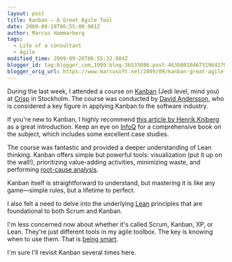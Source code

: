 ```yaml
---
layout: post
title: Kanban – A Great Agile Tool
date: 2009-09-28T06:55:00.001Z
author: Marcus Hammarberg
tags:
  - Life of a consultant
  - Agile
modified_time: 2009-09-28T06:55:32.984Z
blogger_id: tag:blogger.com,1999:blog-36533086.post-4636001046731964170
blogger_orig_url: https://www.marcusoft.net/2009/09/kanban-great-agile-tool.html
---
```


During the last week, I attended a course on [Kanban](http://en.wikipedia.org/wiki/Kanban) (Jedi level, mind you) at [Crisp](http://www.crisp.se/) in Stockholm. The course was conducted by [David Andersson](http://www.agilemanagement.net/), who is considered a key figure in applying Kanban to the software industry.

If you're new to Kanban, I highly recommend [this article by Henrik Kniberg](http://www.crisp.se/henrik.kniberg/Kanban-vs-Scrum.pdf) as a great introduction. Keep an eye on [InfoQ](http://www.infoq.com/) for a comprehensive book on the subject, which includes some excellent case studies.

The course was fantastic and provided a deeper understanding of Lean thinking. Kanban offers simple but powerful tools: visualization (put it up on the wall!), prioritizing value-adding activities, minimizing waste, and performing [root-cause analysis](http://en.wikipedia.org/wiki/Root_cause_analysis).

Kanban itself is straightforward to understand, but mastering it is like any game—simple rules, but a lifetime to perfect.

I also felt a need to delve into the underlying [Lean](http://sv.wikipedia.org/wiki/Lean_production) principles that are foundational to both Scrum and Kanban.

I'm less concerned now about whether it's called Scrum, Kanban, XP, or Lean. They're just different tools in my agile toolbox. The key is knowing when to use them. That is [being smart](http://blog.avegagroup.se/Elevate/archive/2009/09/17/be-smart-med-ivar-jacobson.aspx).

I'm sure I'll revisit Kanban several times here.
